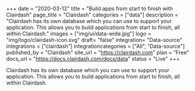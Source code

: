 +++
date = "2020-03-12"
title = "Build apps from start to finish with Clairdash"
page_title = "Clairdash"
categories = ["data"] 
description = "Clairdash has its own database which you can use to support your application. This allows you to build applications from start to finish, all within Clairdash."
images = ["img/ui/data-wide.jpg"] 
logo = "img/logo/clairdash-icon.svg"
draft= "false"
integration= "Data-source"
integrations = ["clairdash"] 
integrationcategories = ["All", "Data-source"]
published_by = "Clairdash"
site_url = "https://clairdash.com"
plan = "Free"
docs_url = "https://docs.clairdash.com/docs/data"
status = "Live" 
+++

Clairdash has its own database which you can use to support your application. This allows you to build applications from start to finish, all within Clairdash.